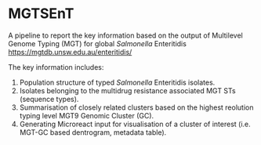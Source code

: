 # MGTSEnT
A pipeline to report the key information based on the output of Multilevel Genome Typing (MGT)  for global _Salmonella_ Enteritidis https://mgtdb.unsw.edu.au/enteritidis/

The key information includes:
1. Population structure of typed _Salmonella_ Enteritidis isolates.
2. Isolates belonging to the multidrug resistance associated MGT STs (sequence types). 
3. Summarisation of closely related clusters based on the highest reolution typing level MGT9 Genomic Cluster (GC).
4. Generating Microreact input for visualisation of a cluster of interest (i.e. MGT-GC based dentrogram, metadata table). 
